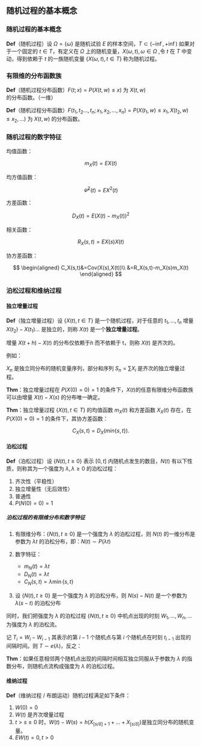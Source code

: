## 随机过程的基本概念

### 随机过程的基本概念

**Def**（随机过程）设 $\Omega=\{\omega\}$ 是随机试验 $E$ 的样本空间，$T\subset (-\inf,+\inf)$ 如果对于一个固定的 $t\in T$，有定义在 $\Omega$ 上的随机变量，$X(\omega,t),\omega\in \Omega$ ,令 $t$ 在 $T$ 中变动，得到依赖于 $t$ 的一族随机变量 $\{X(\omega, t), t\in T\}$ 称为随机过程。

### 有限维的分布函数族

**Def**（随机过程分布函数）$F(t; x)=P(X(t, w)\le x)$ 为 $X(t, w)$ 的分布函数。（一维）

**Def**（随机过程分布函数）$F(t _ 1,t _ 2...,t _ n; x _ 1, x _ 2,...,x _ n)=P(X(t_1, w)\le x _ 1,X(t _ 2, w)\le x _ 2,...)$ 为 $X(t, w)$ 的分布函数。


### 随机过程的数字特征

均值函数：

$$
m_X(t)=EX(t)
$$

均方值函数：

$$
\varPsi^2(t)=EX^2(t)
$$

方差函数：

$$
D_X(t)=E(X(t)-m_X(t))^2
$$

相关函数：

$$
R_X(s,t)=EX(s)X(t)
$$

协方差函数：

$$
\begin{aligned}
C_X(s,t)&=Cov(X(s),X(t))\\
&=R_X(s,t)-m_X(s)m_X(t)
\end{aligned}
$$

### 泊松过程和维纳过程

#### 独立增量过程

**Def**（独立增量过程）设 $\{X(t) ,t\in T\}$ 是一个随机过程，对于任意的 $t_1,...,t_n$ 增量 $X(t_2)-X(t_1) ...$ 是独立的，则称 $X(t)$ 是一个**独立增量过程**。

增量 $X(t+h)-X(t)$ 的分布仅依赖于$h$ 而不依赖于 t，则称 $X(t)$ 是齐次的。

例如：

$X_n$ 是独立同分布的随机变量序列，部分和序列 $S_n=\sum X_i$ 是齐次的独立增量过程。

**Thm**：独立增量过程在 $P(X(0)=0)=1$ 的条件下，$X(t)$的任意有限维分布函数族可以由增量 $X(t)-X(s)$ 的分布唯一确定。

**Thm**：独立增量过程 $\{X(t),t\in T\}$ 的均值函数 $m_X(t)$ 和方差函数 $X_X(t)$ 存在，在 $P(X(0)=0)=1$ 的条件下，其协方差函数：

$$
C_X(s,t)=D_X(min\{s,t\}).
$$

#### 泊松过程

**Def**（泊松过程）设 $\{N(t), t\ge 0\}$ 表示 $[0, t]$ 内随机点发生的数目，$N(t)$ 有以下性质，则称其为一个强度为 $\lambda,\lambda\ge 0$ 的泊松过程：

1. 齐次性（平稳性）
2. 独立增量性（无后效性）
3. 普通性
4. $P(N(0)=0)=1$

##### 泊松过程的有限维分布和数字特征

1. 有限维分布：$\{N(t) ,t\ge 0\}$ 是一个强度为 $\lambda$ 的泊松过程，则 $N(t)$ 的一维分布是参数为 $\lambda t$ 的泊松分布，即：$N(t)\sim P(\lambda t)$

2. 数字特征：
   - $m_N(t)=\lambda t$
   - $D_N(t)=\lambda t$
   - $C_N(s,t)=\lambda \min \{s,t\}$

3. 设 $\{N(t) ,t\ge 0\}$ 是一个强度为 $\lambda$ 的泊松分布，则 $N(s)-N(t)$ 是一个参数为 $\lambda(s-t)$ 的泊松分布

同时，我们把强度为 $\lambda$  的泊松过程 $\{N(t),t\ge 0\}$ 中机点出现的时刻 $W_1,...,W_n,...$ 为强度为 $\lambda$ 的泊松流。

记 $T_i=W_i-W_{i-1}$ 其表示的第 $i-1$ 个随机点与第 $i$ 个随机点在时刻 $t_{i-1}$ 出现的间隔时间。则 $T\sim e(\lambda)$，反之：

**Thm**：如果任意相邻两个随机点出现的间隔时间相互独立同服从于参数为 $\lambda$ 的指数分布，则随机点流构成强度为 $\lambda$ 的泊松过程。

#### 维纳过程

**Def**（维纳过程 / 布朗运动）随机过程满足如下条件：

1. $W(0)=0$
2. $W(t)$ 是齐次增量过程
3. $t>s\ge0$ 时，$W(t)-W(s)=h(X_{[s/\delta]+1}+...+X_{[s/\delta]})$是独立同分布的随机变量。
4. $EW(t)=0,t>0$

